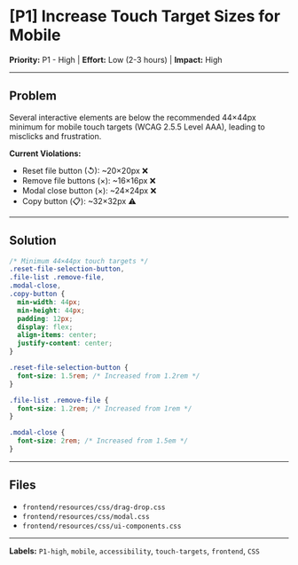 # [P1] Increase Touch Target Sizes for Mobile

**Priority:** P1 - High | **Effort:** Low (2-3 hours) | **Impact:** High

---

## Problem

Several interactive elements are below the recommended 44×44px minimum for mobile touch targets (WCAG 2.5.5 Level AAA), leading to misclicks and frustration.

**Current Violations:**
- Reset file button (↺): ~20×20px ❌
- Remove file buttons (×): ~16×16px ❌
- Modal close button (×): ~24×24px ❌
- Copy button (📋): ~32×32px ⚠️

---

## Solution

```css
/* Minimum 44×44px touch targets */
.reset-file-selection-button,
.file-list .remove-file,
.modal-close,
.copy-button {
  min-width: 44px;
  min-height: 44px;
  padding: 12px;
  display: flex;
  align-items: center;
  justify-content: center;
}

.reset-file-selection-button {
  font-size: 1.5rem; /* Increased from 1.2rem */
}

.file-list .remove-file {
  font-size: 1.2rem; /* Increased from 1rem */
}

.modal-close {
  font-size: 2rem; /* Increased from 1.5em */
}
```

---

## Files

- `frontend/resources/css/drag-drop.css`
- `frontend/resources/css/modal.css`
- `frontend/resources/css/ui-components.css`

---

**Labels:** `P1-high`, `mobile`, `accessibility`, `touch-targets`, `frontend`, `CSS`
